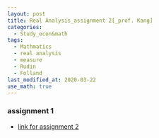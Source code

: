 ```yaml
---
layout: post
title: Real Analysis_assignment 2[_prof. Kang]
categories:
  - Study_econ&math
tags:
  - Mathmatics
  - real analysis
  - measure
  - Rudin
  - Folland
last_modified_at: 2020-03-22
use_math: true
---
```

### assignment 1
* [link for assignment 2](https://drive.google.com/uc?export=view&id=1E3krk3gO5W5hCsrcpILjiXNX53K0CEvR)

